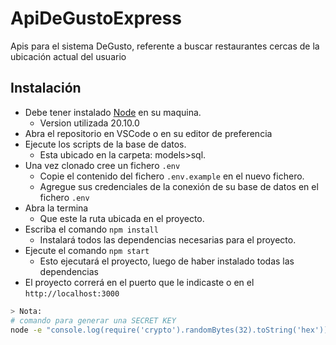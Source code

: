 # ApiDeGustoExpress

Apis para el sistema DeGusto, referente a buscar restaurantes cercas de la ubicación actual del usuario

## Instalación

- Debe tener instalado [Node][node] en su maquina.
  - Version utilizada 20.10.0
- Abra el repositorio en VSCode o en su editor de preferencia
- Ejecute los scripts de la base de datos.
  - Esta ubicado en la carpeta: models>sql.
- Una vez clonado cree un fichero `.env`
  - Copie el contenido del fichero `.env.example` en el nuevo fichero.
  - Agregue sus credenciales de la conexión de su base de datos en el fichero `.env`
- Abra la termina
  - Que este la ruta ubicada en el proyecto.
- Escriba el comando `npm install`
  - Instalará todos las dependencias necesarias para el proyecto.
- Ejecute el comando `npm start`
  - Esto ejecutará el proyecto, luego de haber instalado todas las dependencias
- El proyecto correrá en el puerto que le indicaste o en el `http://localhost:3000`

```sh
> Nota:
# comando para generar una SECRET KEY
node -e "console.log(require('crypto').randomBytes(32).toString('hex'))"
```

[//]: # (Enlaces a la documentación)

[node]: <https://nodejs.org/en/download/package-manager>
